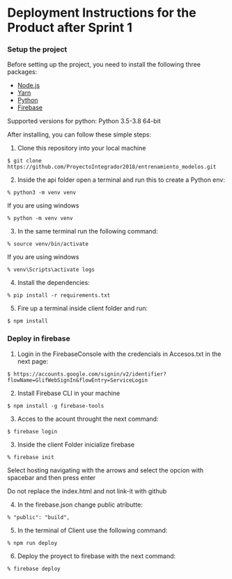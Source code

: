 # Deployment Instructions for the Product after Sprint 1

### Setup the project

Before setting up the project, you need to install the following three packages:

 * [Node.js](https://nodejs.org/en/)
 * [Yarn](https://yarnpkg.com/)
 * [Python](https://www.python.org)
 * [Firebase](https://firebase.google.com)

Supported versions for python: Python 3.5-3.8  64-bit

After installing, you can follow these simple steps:

1. Clone this repository into your local machine

```
$ git clone https://github.com/ProyectoIntegrador2018/entrenamiento_modelos.git
```

2. Inside the api folder open a terminal and run this to create a Python env:

```
% python3 -m venv venv
```
  If you are using windows
  
```
% python -m venv venv
```

3. In the same terminal run the following command:

```
% source venv/bin/activate
```
  If you are using windows
  
```
% venv\Scripts\activate logs
```

4. Install the dependencies:

```
% pip install -r requirements.txt
```

5. Fire up a terminal inside client folder and run:

```
$ npm install
```
### Deploy in firebase
1. Login in the FirebaseConsole with the credencials in Accesos.txt in the next page:

```
$ https://accounts.google.com/signin/v2/identifier?flowName=GlifWebSignIn&flowEntry=ServiceLogin
```

2. Install Firebase CLI in your machine

```
$ npm install -g firebase-tools
```

3. Acces to the acount throught the next command:

```
$ firebase login
```

3. Inside the client Folder inicialize firebase

```
% firebase init
```
  Select hosting navigating with the arrows and select the opcion with spacebar and then press enter

  Do not replace the index.html and not link-it with github
  

4. In the firebase.json change public atributte:

```
% "public": "build",
```

5. In the terminal of Client use the following command:

```
% npm run deploy
```

6. Deploy the proyect to firebase with the next command:

```
% firebase deploy
```